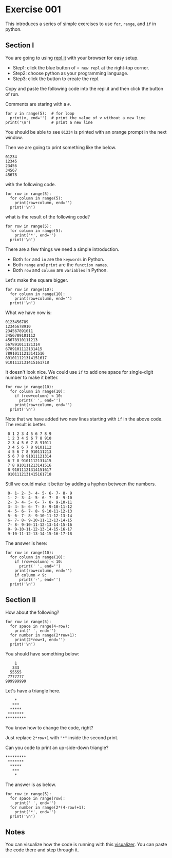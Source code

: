 # Exercise 001

This introduces a series of simple exercises to use ```for```, ```range```, and ```if``` in python.

## Section I

You are going to using [repl.it](https://repl.it/) with your browser for easy setup.

* Step1: click the blue button of ```+ new repl``` at the right-top corner.
* Step2: choose python as your programming language.
* Step3: click the button to create the repl.

Copy and paste the following code into the repl.it and then click the button of run.

Comments are staring with a ```#```.

```
for v in range(5):  # for loop
  print(v, end='')  # print the value of v without a new line
print('\n')         # print a new line
```

You should be able to see ```01234``` is printed with an orange prompt in the next window.

Then we are going to print something like the below.

```
01234
12345
23456
34567
45678
```

with the following code.

```
for row in range(5):
  for column in range(5):
    print(row+column, end='')
  print('\n')
```

what is the result of the following code?

```
for row in range(5):
  for column in range(5):
    print('*', end='')
  print('\n')
```

There are a few things we need a simple introduction.

* Both ```for``` and ```in``` are the ```keywords``` in Python.
* Both ```range``` and ```print``` are the ```function names```.
* Both ```row``` and ```column``` are ```variables``` in Python.

Let's make the square bigger.

```
for row in range(10):
  for column in range(10):
    print(row+column, end='')
  print('\n')
```

What we have now is:

```
0123456789
12345678910
234567891011
3456789101112
45678910111213
567891011121314
6789101112131415
78910111213141516
891011121314151617
9101112131415161718
```

It doesn't look nice. We could use ```if``` to add one space for single-digit number to make it better.

```
for row in range(10):
  for column in range(10):
    if (row+column) < 10:
      print(' ', end='')
    print(row+column, end='')
  print('\n')
```

Note that we have added two new lines starting with ```if``` in the above code. The result is better.

```
 0 1 2 3 4 5 6 7 8 9
 1 2 3 4 5 6 7 8 910
 2 3 4 5 6 7 8 91011
 3 4 5 6 7 8 9101112
 4 5 6 7 8 910111213
 5 6 7 8 91011121314
 6 7 8 9101112131415
 7 8 910111213141516
 8 91011121314151617
 9101112131415161718
```

Still we could make it better by adding a hyphen between the numbers.

```
 0- 1- 2- 3- 4- 5- 6- 7- 8- 9
 1- 2- 3- 4- 5- 6- 7- 8- 9-10
 2- 3- 4- 5- 6- 7- 8- 9-10-11
 3- 4- 5- 6- 7- 8- 9-10-11-12
 4- 5- 6- 7- 8- 9-10-11-12-13
 5- 6- 7- 8- 9-10-11-12-13-14
 6- 7- 8- 9-10-11-12-13-14-15
 7- 8- 9-10-11-12-13-14-15-16
 8- 9-10-11-12-13-14-15-16-17
 9-10-11-12-13-14-15-16-17-18
```

The answer is here:

```
for row in range(10):
  for column in range(10):
    if (row+column) < 10:
      print(' ', end='')
    print(row+column, end='')
    if column < 9:
      print('-', end='')
  print('\n')
```

## Section II

How about the following?
 
```
for row in range(5):
  for space in range(4-row):
    print(' ', end='')
  for number in range(2*row+1):
    print(2*row+1, end='')
  print('\n')
```

You should have something below:

```
    1
   333
  55555
 7777777
999999999
```

Let's have a triangle here.

```
    *
   ***
  *****
 *******
*********
```

You know how to change the code, right?

Just replace ```2*row+1``` with ```"*"``` inside the second print.

Can you code to print an up-side-down triangle?

```
*********
 *******
  *****
   ***
    *
```

The answer is as below.

```
for row in range(5):
  for space in range(row):
    print(' ', end='')
  for number in range(2*(4-row)+1):
    print('*', end='')
  print('\n')
```

## Notes

You can visualize how the code is running with this [visualizer](http://www.pythontutor.com/visualize.html). You can paste the code there and step through it.

